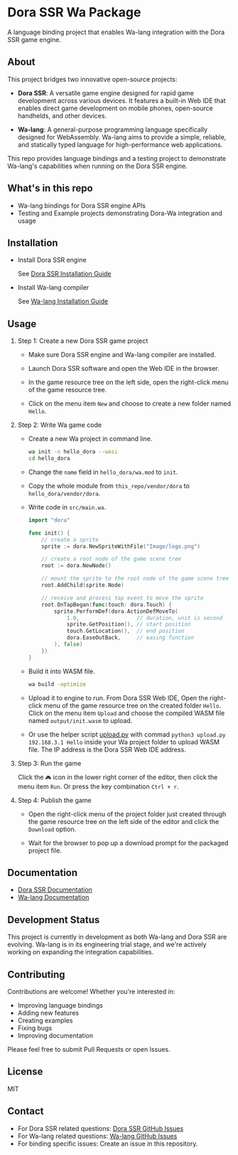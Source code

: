 # Dora SSR Wa Package

A language binding project that enables Wa-lang integration with the Dora SSR game engine.

## About

This project bridges two innovative open-source projects:

- **Dora SSR**: A versatile game engine designed for rapid game development across various devices. It features a built-in Web IDE that enables direct game development on mobile phones, open-source handhelds, and other devices.

- **Wa-lang**: A general-purpose programming language specifically designed for WebAssembly. Wa-lang aims to provide a simple, reliable, and statically typed language for high-performance web applications.

This repo provides language bindings and a testing project to demonstrate Wa-lang's capabilities when running on the Dora SSR engine.

## What's in this repo

- Wa-lang bindings for Dora SSR engine APIs
- Testing and Example projects demonstrating Dora-Wa integration and usage

## Installation

- Install Dora SSR engine

    See [Dora SSR Installation Guide](https://dora-ssr.net/docs/tutorial/quick-start)

- Install Wa-lang compiler

    See [Wa-lang Installation Guide](https://wa-lang.github.io/man/en/1.InstallAndGetStart/1.2.Install.html)

## Usage

1. Step 1: Create a new Dora SSR game project

    - Make sure Dora SSR engine and Wa-lang compiler are installed.

    - Launch Dora SSR software and open the Web IDE in the browser.

    - In the game resource tree on the left side, open the right-click menu of the game resource tree.

    - Click on the menu item `New` and choose to create a new folder named `Hello`.

2. Step 2: Write Wa game code

    - Create a new Wa project in command line.

      ```sh
      wa init -n hello_dora --wasi
      cd hello_dora
      ```

    - Change the `name` field in `hello_dora/wa.mod` to `init`.

    - Copy the whole module from `this_repo/vendor/dora` to `hello_dora/vendor/dora`.

    - Write code in `src/main.wa`.

        ```go
        import "dora"

        func init() {
            // create a sprite
            sprite := dora.NewSpriteWithFile("Image/logo.png")

            // create a root node of the game scene tree
            root := dora.NewNode()

            // mount the sprite to the root node of the game scene tree
            root.AddChild(sprite.Node)

            // receive and process tap event to move the sprite
            root.OnTapBegan(func(touch: dora.Touch) {
                sprite.PerformDef(dora.ActionDefMoveTo(
                    1.0,                  // duration, unit is second
                    sprite.GetPosition(), // start position
                    touch.GetLocation(),  // end position
                    dora.EaseOutBack,     // easing function
                ), false)
            })
        }
        ```

    - Build it into WASM file.

      ```sh
      wa build -optimize
      ```

    - Upload it to engine to run. From Dora SSR Web IDE, Open the right-click menu of the game resource tree on the created folder `Hello`. Click on the menu item `Upload` and choose the compiled WASM file named `output/init.wasm` to upload.

    - Or use the helper script [upload.py](upload.py) with commad `python3 upload.py 192.168.3.1 Hello` inside your Wa project folder to upload WASM file. The IP address is the Dora SSR Web IDE address.

3. Step 3: Run the game

    Click the `🎮` icon in the lower right corner of the editor, then click the menu item `Run`. Or press the key combination `Ctrl + r`.

4. Step 4: Publish the game

    - Open the right-click menu of the project folder just created through the game resource tree on the left side of the editor and click the `Download` option.

    - Wait for the browser to pop up a download prompt for the packaged project file.

## Documentation

- [Dora SSR Documentation](https://github.com/ippclub/dora-ssr)
- [Wa-lang Documentation](https://wa-lang.org)

## Development Status

This project is currently in development as both Wa-lang and Dora SSR are evolving. Wa-lang is in its engineering trial stage, and we're actively working on expanding the integration capabilities.

## Contributing

Contributions are welcome! Whether you're interested in:

- Improving language bindings
- Adding new features
- Creating examples
- Fixing bugs
- Improving documentation

Please feel free to submit Pull Requests or open Issues.

## License

MIT

## Contact

- For Dora SSR related questions: [Dora SSR GitHub Issues](https://github.com/ippclub/dora-ssr)
- For Wa-lang related questions: [Wa-lang GitHub Issues](https://github.com/wa-lang/wa)
- For binding specific issues: Create an issue in this repository.
